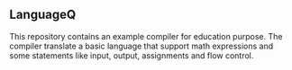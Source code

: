 ## LanguageQ

This repository contains an example compiler for education purpose. 
The compiler translate a basic language that support math expressions and 
some statements like input, output, assignments and flow control.
